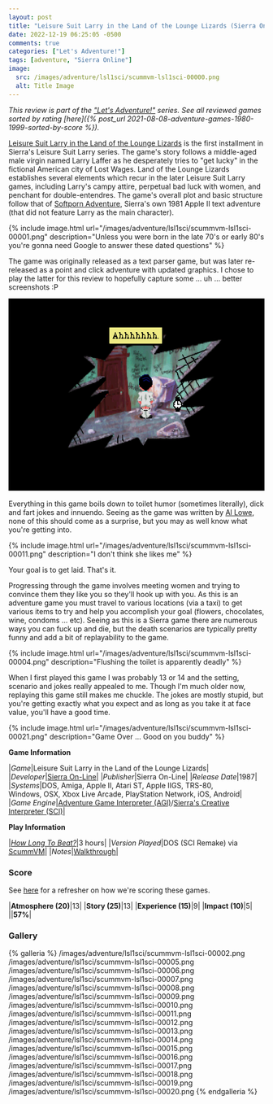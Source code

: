 ```yaml
---
layout: post
title: "Leisure Suit Larry in the Land of the Lounge Lizards (Sierra On-Line) - 1987"
date: 2022-12-19 06:25:05 -0500
comments: true
categories: ["Let's Adventure!"]
tags: [adventure, "Sierra Online"]
image:
  src: /images/adventure/lsl1sci/scummvm-lsl1sci-00000.png
  alt: Title Image
---
```


_This review is part of the ["Let's Adventure!"](https://www.alexbevi.com/categories/let-s-adventure/) series. See all reviewed games sorted by rating [here]({% post_url 2021-08-08-adventure-games-1980-1999-sorted-by-score %})._

[Leisure Suit Larry in the Land of the Lounge Lizards](https://en.wikipedia.org/wiki/Leisure_Suit_Larry_in_the_Land_of_the_Lounge_Lizards) is the first installment in Sierra's Leisure Suit Larry series. The game's story follows a middle-aged male virgin named Larry Laffer as he desperately tries to "get lucky" in the fictional American city of Lost Wages. Land of the Lounge Lizards establishes several elements which recur in the later Leisure Suit Larry games, including Larry's campy attire, perpetual bad luck with women, and penchant for double-entendres. The game's overall plot and basic structure follow that of [Softporn Adventure](https://en.wikipedia.org/wiki/Softporn_Adventure), Sierra's own 1981 Apple II text adventure (that did not feature Larry as the main character).

{% include image.html url="/images/adventure/lsl1sci/scummvm-lsl1sci-00001.png" description="Unless you were born in the late 70's or early 80's you're gonna need Google to answer these dated questions" %}

The game was originally released as a text parser game, but was later re-released as a point and click adventure with updated graphics. I chose to play the latter for this review to hopefully capture some ... uh ... better screenshots :P

![](/images/adventure/lsl1sci/scummvm-lsl1sci-00003.png)

Everything in this game boils down to toilet humor (sometimes literally), dick and fart jokes and innuendo. Seeing as the game was written by [Al Lowe](https://en.wikipedia.org/wiki/Al_Lowe), none of this should come as a surprise, but you may as well know what you're getting into.

{% include image.html url="/images/adventure/lsl1sci/scummvm-lsl1sci-00011.png" description="I don't think she likes me" %}

Your goal is to get laid. That's it.

Progressing through the game involves meeting women and trying to convince them they like you so they'll hook up with you. As this is an adventure game you must travel to various locations (via a taxi) to get various items to try and help you accomplish your goal (flowers, chocolates, wine, condoms ... etc). Seeing as this is a Sierra game there are numerous ways you can fuck up and die, but the death scenarios are typically pretty funny and add a bit of replayability to the game.

{% include image.html url="/images/adventure/lsl1sci/scummvm-lsl1sci-00004.png" description="Flushing the toilet is apparently deadly" %}

When I first played this game I was probably 13 or 14 and the setting, scenario and jokes really appealed to me. Though I'm much older now, replaying this game still makes me chuckle. The jokes are mostly stupid, but you're getting exactly what you expect and as long as you take it at face value, you'll have a good time.

{% include image.html url="/images/adventure/lsl1sci/scummvm-lsl1sci-00021.png" description="Game Over ... Good on you buddy" %}

**Game Information**

|*Game*|Leisure Suit Larry in the Land of the Lounge Lizards|
|*Developer*|[Sierra On-Line](https://en.wikipedia.org/wiki/Sierra_Entertainment)|
|*Publisher*|Sierra On-Line|
|*Release Date*|1987|
|*Systems*|DOS, Amiga, Apple II, Atari ST, Apple IIGS, TRS-80,<br>Windows, OSX, Xbox Live Arcade, PlayStation Network, iOS, Android|
|*Game Engine*|[Adventure Game Interpreter (AGI)](https://wiki.scummvm.org/index.php?title=AGI)/[Sierra's Creative Interpreter (SCI)](https://wiki.scummvm.org/index.php?title=SCI)|

**Play Information**

|*[How Long To Beat?](https://howlongtobeat.com/game/5271)*|3 hours|
|*Version Played*|DOS (SCI Remake) via [ScummVM](https://www.scummvm.org/)|
|*Notes*|[Walkthrough](http://gamerwalkthroughs.com/leisure-suit-larry-vga/)|

### Score

See [here](https://www.alexbevi.com/blog/2021/07/28/adventure-games-1980-1999/#scoring) for a refresher on how we're scoring these games.

|**Atmosphere (20)**|13|
|**Story (25)**|13|
|**Experience (15)**|9|
|**Impact (10)**|5|
||**57%**|

### Gallery
{% galleria %}
/images/adventure/lsl1sci/scummvm-lsl1sci-00002.png
/images/adventure/lsl1sci/scummvm-lsl1sci-00005.png
/images/adventure/lsl1sci/scummvm-lsl1sci-00006.png
/images/adventure/lsl1sci/scummvm-lsl1sci-00007.png
/images/adventure/lsl1sci/scummvm-lsl1sci-00008.png
/images/adventure/lsl1sci/scummvm-lsl1sci-00009.png
/images/adventure/lsl1sci/scummvm-lsl1sci-00010.png
/images/adventure/lsl1sci/scummvm-lsl1sci-00011.png
/images/adventure/lsl1sci/scummvm-lsl1sci-00012.png
/images/adventure/lsl1sci/scummvm-lsl1sci-00013.png
/images/adventure/lsl1sci/scummvm-lsl1sci-00014.png
/images/adventure/lsl1sci/scummvm-lsl1sci-00015.png
/images/adventure/lsl1sci/scummvm-lsl1sci-00016.png
/images/adventure/lsl1sci/scummvm-lsl1sci-00017.png
/images/adventure/lsl1sci/scummvm-lsl1sci-00018.png
/images/adventure/lsl1sci/scummvm-lsl1sci-00019.png
/images/adventure/lsl1sci/scummvm-lsl1sci-00020.png
{% endgalleria %}